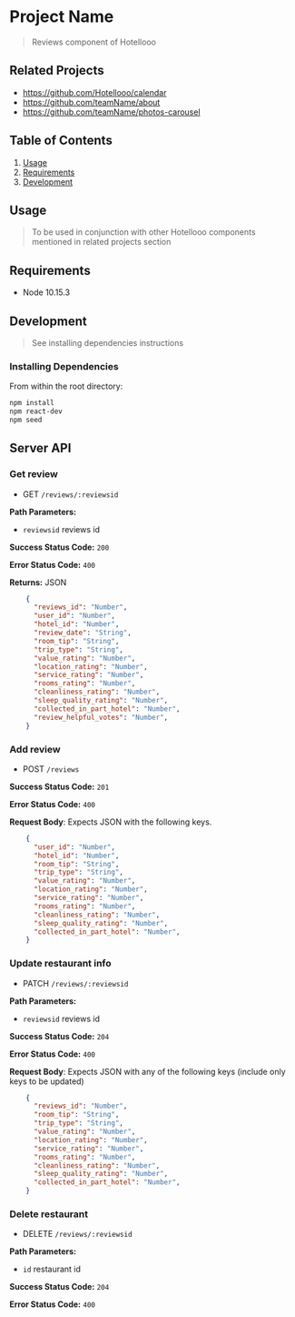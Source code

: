 # Project Name

> Reviews component of Hotellooo

## Related Projects

  - https://github.com/Hotellooo/calendar
  - https://github.com/teamName/about
  - https://github.com/teamName/photos-carousel

## Table of Contents

1. [Usage](#Usage)
1. [Requirements](#requirements)
1. [Development](#development)

## Usage

> To be used in conjunction with other Hotellooo components mentioned in related projects section

## Requirements

- Node 10.15.3

## Development

> See installing dependencies instructions

### Installing Dependencies

From within the root directory:

```sh
npm install
npm react-dev
npm seed
```

## Server API

### Get review
  * GET `/reviews/:reviewsid`

**Path Parameters:**
  * `reviewsid` reviews id

**Success Status Code:** `200`

**Error Status Code:** `400`

**Returns:** JSON

```json
    {
      "reviews_id": "Number",
      "user_id": "Number",
      "hotel_id": "Number",
      "review_date": "String",
      "room_tip": "String",
      "trip_type": "String",
      "value_rating": "Number",
      "location_rating": "Number",
      "service_rating": "Number",
      "rooms_rating": "Number",
      "cleanliness_rating": "Number",
      "sleep_quality_rating": "Number",
      "collected_in_part_hotel": "Number",
      "review_helpful_votes": "Number",
    }
```

### Add review
  * POST `/reviews`

**Success Status Code:** `201`

**Error Status Code:** `400`

**Request Body**: Expects JSON with the following keys.

```json
    {
      "user_id": "Number",
      "hotel_id": "Number",
      "room_tip": "String",
      "trip_type": "String",
      "value_rating": "Number",
      "location_rating": "Number",
      "service_rating": "Number",
      "rooms_rating": "Number",
      "cleanliness_rating": "Number",
      "sleep_quality_rating": "Number",
      "collected_in_part_hotel": "Number",
    }
```

### Update restaurant info
  * PATCH `/reviews/:reviewsid`

**Path Parameters:**
  * `reviewsid` reviews id

**Success Status Code:** `204`

**Error Status Code:** `400`

**Request Body**: Expects JSON with any of the following keys (include only keys to be updated)

```json
    {
      "reviews_id": "Number",
      "room_tip": "String",
      "trip_type": "String",
      "value_rating": "Number",
      "location_rating": "Number",
      "service_rating": "Number",
      "rooms_rating": "Number",
      "cleanliness_rating": "Number",
      "sleep_quality_rating": "Number",
      "collected_in_part_hotel": "Number",
    }
```

### Delete restaurant
  * DELETE `/reviews/:reviewsid`

**Path Parameters:**
  * `id` restaurant id

**Success Status Code:** `204`

**Error Status Code:** `400`